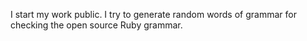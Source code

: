 I start my work public. I try to generate random words of grammar for checking the open source Ruby grammar.